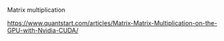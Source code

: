 Matrix multiplication

https://www.quantstart.com/articles/Matrix-Matrix-Multiplication-on-the-GPU-with-Nvidia-CUDA/
